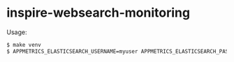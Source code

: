 # inspire-websearch-monitoring

Usage:
```bash
$ make venv
$ APPMETRICS_ELASTICSEARCH_USERNAME=myuser APPMETRICS_ELASTICSEARCH_PASSWORD=mypass make run/qa
```
